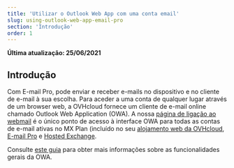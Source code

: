 ```yaml
---
title: 'Utilizar o Outlook Web App com uma conta email'
slug: using-outlook-web-app-email-pro
section: 'Introdução'
order: 1
---
```


**Última atualização: 25/06/2021**

## Introdução

Com E-mail Pro, pode enviar e receber e-mails no dispositivo e no cliente de e-mail à sua escolha. Para aceder a uma conta de qualquer lugar através de um browser web, a OVHcloud fornece um cliente de e-mail online chamado Outlook Web Application (OWA). A nossa [página de ligação ao webmail](https://www.ovhcloud.com/pt/mail/) é o único ponto de acesso à interface OWA para todas as contas de e-mail ativas no MX Plan (incluído no seu [alojamento web da OVHcloud](https://www.ovhcloud.com/pt/web-hosting/), [E-mail Pro](https://www.ovhcloud.com/pt/emails/email-pro/) e [Hosted Exchange](https://www.ovhcloud.com/pt/emails/hosted-exchange/).

Consulte [este guia](https://docs.ovh.com/pt/exchange_2016_guia_de_utilizacao_do_outlook_web_app/) para obter mais informações sobre as funcionalidades gerais da OWA.